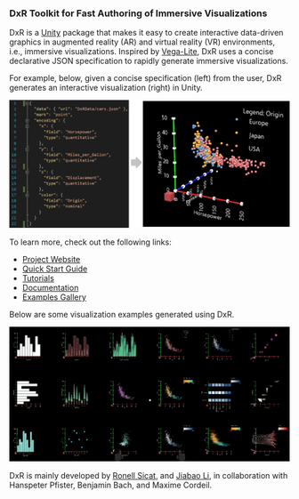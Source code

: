 ### DxR Toolkit for Fast Authoring of Immersive Visualizations
DxR is a [Unity](https://unity3d.com/unity) package that makes it easy to create interactive data-driven graphics in augmented reality (AR) and virtual reality (VR) environments, i.e., immersive visualizations. Inspired by [Vega-Lite](https://vega.github.io/vega-lite/), DxR uses a concise declarative JSON specification to rapidly generate immersive visualizations.

For example, below, given a concise specification (left) from the user, DxR generates an interactive visualization (right) in Unity. 

<img src="docs/assets/img/example_template3D.png">

To learn more, check out the following links:

* [Project Website](https://ronellsicat.github.io/DxR) 
* [Quick Start Guide](https://ronellsicat.github.io/DxR/site/tutorials/quickstart.html)
* [Tutorials](https://ronellsicat.github.io/DxR/site/tutorials.html)
* [Documentation](https://ronellsicat.github.io/DxR/site/documentation.html)
* [Examples Gallery](https://ronellsicat.github.io/DxR/site/examples.html)

Below are some visualization examples generated using DxR.

<img src="docs/assets/img/gallery_overview.png">

DxR is mainly developed by [Ronell Sicat](www.ronellsicat.com), and [Jiabao Li](https://www.jiabaoli.org/), in collaboration with Hanspeter Pfister, Benjamin Bach, and Maxime Cordeil.
